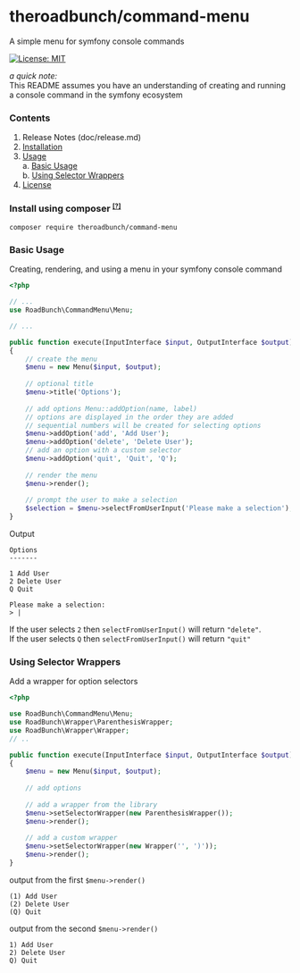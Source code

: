 
# theroadbunch/command-menu
A simple menu for symfony console commands  
  
[![License: MIT](https://img.shields.io/badge/License-MIT-yellow.svg)](https://opensource.org/licenses/MIT)
  
_a quick note:_   
This README assumes you have an understanding of creating and running a console command in the symfony ecosystem

### Contents
1. Release Notes (doc/release.md)
2. [Installation](#installation)
3. [Usage](#usage)  
    a. [Basic Usage](#basic-usage)    
    b. [Using Selector Wrappers](#selector-wrappers)  
4. [License](LICENSE)

### <a name="installation">Install using composer</a> <sup><small>[[?]](https://getcomposer.org)</a></small></sup>

`composer require theroadbunch/command-menu`

<a name="usage"></a>
### <a name="basic-usage">Basic Usage</a>
Creating, rendering, and using a menu in your symfony console command
```php
<?php

// ...
use RoadBunch\CommandMenu\Menu;

// ...

public function execute(InputInterface $input, OutputInterface $output)
{
    // create the menu
    $menu = new Menu($input, $output);
    
    // optional title
    $menu->title('Options');
    
    // add options Menu::addOption(name, label)
    // options are displayed in the order they are added
    // sequential numbers will be created for selecting options
    $menu->addOption('add', 'Add User');
    $menu->addOption('delete', 'Delete User');
    // add an option with a custom selector
    $menu->addOption('quit', 'Quit', 'Q');        
   
    // render the menu
    $menu->render();
    
    // prompt the user to make a selection
    $selection = $menu->selectFromUserInput('Please make a selection'); 
}   
```
Output
```
Options
-------

1 Add User
2 Delete User
Q Quit

Please make a selection:
> |
```
If the user selects `2` then `selectFromUserInput()` will return `"delete"`.  
If the user selects `Q` then `selectFromUserInput()` will return `"quit"`

### <a name="selector-wrappers">Using Selector Wrappers</a>

Add a wrapper for option selectors
```php
<?php

use RoadBunch\CommandMenu\Menu;
use RoadBunch\Wrapper\ParenthesisWrapper;
use RoadBunch\Wrapper\Wrapper;
// ..

public function execute(InputInterface $input, OutputInterface $output)
{
    $menu = new Menu($input, $output);
    
    // add options
    
    // add a wrapper from the library
    $menu->setSelectorWrapper(new ParenthesisWrapper());
    $menu->render();
    
    // add a custom wrapper
    $menu->setSelectorWrapper(new Wrapper('', ')'));
    $menu->render();
}
```
output from the first `$menu->render()`
```
(1) Add User
(2) Delete User
(Q) Quit
```

output from the second `$menu->render()`
```
1) Add User
2) Delete User
Q) Quit
```
